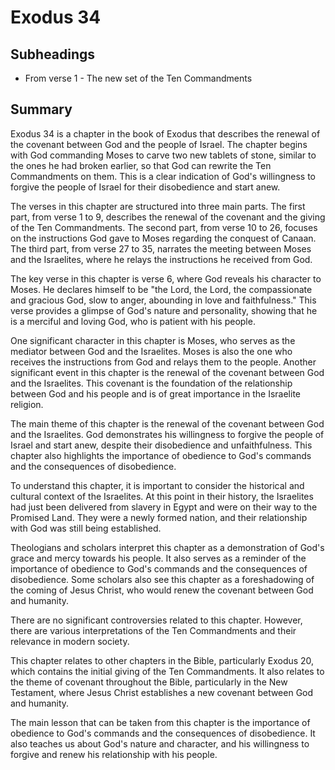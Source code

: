 # Exodus 34

## Subheadings

* From verse 1 - The new set of the Ten Commandments

## Summary

Exodus 34 is a chapter in the book of Exodus that describes the renewal of the covenant between God and the people of Israel. The chapter begins with God commanding Moses to carve two new tablets of stone, similar to the ones he had broken earlier, so that God can rewrite the Ten Commandments on them. This is a clear indication of God's willingness to forgive the people of Israel for their disobedience and start anew.

The verses in this chapter are structured into three main parts. The first part, from verse 1 to 9, describes the renewal of the covenant and the giving of the Ten Commandments. The second part, from verse 10 to 26, focuses on the instructions God gave to Moses regarding the conquest of Canaan. The third part, from verse 27 to 35, narrates the meeting between Moses and the Israelites, where he relays the instructions he received from God.

The key verse in this chapter is verse 6, where God reveals his character to Moses. He declares himself to be "the Lord, the Lord, the compassionate and gracious God, slow to anger, abounding in love and faithfulness." This verse provides a glimpse of God's nature and personality, showing that he is a merciful and loving God, who is patient with his people.

One significant character in this chapter is Moses, who serves as the mediator between God and the Israelites. Moses is also the one who receives the instructions from God and relays them to the people. Another significant event in this chapter is the renewal of the covenant between God and the Israelites. This covenant is the foundation of the relationship between God and his people and is of great importance in the Israelite religion.

The main theme of this chapter is the renewal of the covenant between God and the Israelites. God demonstrates his willingness to forgive the people of Israel and start anew, despite their disobedience and unfaithfulness. This chapter also highlights the importance of obedience to God's commands and the consequences of disobedience.

To understand this chapter, it is important to consider the historical and cultural context of the Israelites. At this point in their history, the Israelites had just been delivered from slavery in Egypt and were on their way to the Promised Land. They were a newly formed nation, and their relationship with God was still being established.

Theologians and scholars interpret this chapter as a demonstration of God's grace and mercy towards his people. It also serves as a reminder of the importance of obedience to God's commands and the consequences of disobedience. Some scholars also see this chapter as a foreshadowing of the coming of Jesus Christ, who would renew the covenant between God and humanity.

There are no significant controversies related to this chapter. However, there are various interpretations of the Ten Commandments and their relevance in modern society.

This chapter relates to other chapters in the Bible, particularly Exodus 20, which contains the initial giving of the Ten Commandments. It also relates to the theme of covenant throughout the Bible, particularly in the New Testament, where Jesus Christ establishes a new covenant between God and humanity.

The main lesson that can be taken from this chapter is the importance of obedience to God's commands and the consequences of disobedience. It also teaches us about God's nature and character, and his willingness to forgive and renew his relationship with his people.